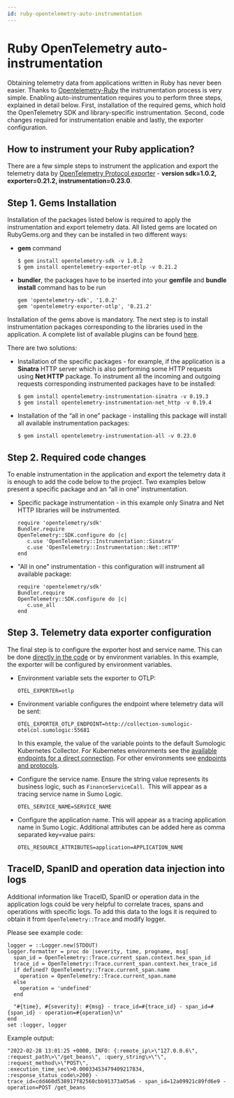 ```yaml
---
id: ruby-opentelemetry-auto-instrumentation
---
```


# Ruby OpenTelemetry auto-instrumentation

Obtaining telemetry data from applications written in Ruby has never been easier. Thanks to [Opentelemetry-Ruby](https://github.com/open-telemetry/opentelemetry-ruby) the instrumentation process is very simple. Enabling auto-instrumentation requires you to perform three steps, explained in detail below. First, installation of the required gems, which hold the OpenTelemetry SDK and library-specific instrumentation. Second, code changes required for instrumentation enable and lastly, the exporter configuration.

## How to instrument your Ruby application?

There are a few simple steps to instrument the application and export the telemetry data by [OpenTelemetry Protocol exporter](https://github.com/open-telemetry/opentelemetry-ruby/tree/opentelemetry-exporter-otlp/v0.21.2/exporter/otlp) - **version sdk=1.0.2, exporter=0.21.2, instrumentation=0.23.0**.

## Step 1. Gems Installation  
      
Installation of the packages listed below is required to apply the instrumentation and export telemetry data. All listed gems are located on RubyGems.org and they can be installed in two different ways:

* **gem** command

   ```
   $ gem install opentelemetry-sdk -v 1.0.2
   $ gem install opentelemetry-exporter-otlp -v 0.21.2
   ```

* **bundler**, the packages have to be inserted into your **gemfile** and **bundle install** command has to be run

   ```
   gem 'opentelemetry-sdk', '1.0.2'
   gem 'opentelemetry-exporter-otlp', '0.21.2'
   ```

Installation of the gems above is mandatory. The next step is to install instrumentation packages corresponding to the libraries used in the application. A complete list of available plugins can be found [here](https://github.com/open-telemetry/opentelemetry-ruby/tree/master/instrumentation).

There are two solutions:

* Installation of the specific packages - for example, if the application is a **Sinatra** HTTP server which is also performing some HTTP requests using **Net HTTP** package. To instrument all the incoming and outgoing requests corresponding instrumented packages have to be installed:

   ```
   $ gem install opentelemetry-instrumentation-sinatra -v 0.19.3
   $ gem install opentelemetry-instrumentation-net_http -v 0.19.4
   ```

* Installation of the “all in one” package - installing this package will install all available instrumentation packages:

   ```
   $ gem install opentelemetry-instrumentation-all -v 0.23.0
   ```

## Step 2. Required code changes  
      
To enable instrumentation in the application and export the telemetry data it is enough to add the code below to the project. Two examples below present a specific package and an “all in one” instrumentation. 

* Specific package instrumentation - in this example only Sinatra and Net HTTP libraries will be instrumented.

   ```
   require 'opentelemetry/sdk'
   Bundler.require
   OpenTelemetry::SDK.configure do |c|
      c.use 'OpenTelemetry::Instrumentation::Sinatra'
      c.use 'OpenTelemetry::Instrumentation::Net::HTTP'
   end
   ```

* "All in one" instrumentation - this configuration will instrument all available package:

   ```
   require 'opentelemetry/sdk'
   Bundler.require
   OpenTelemetry::SDK.configure do |c|
      c.use_all
   end
   ```

## Step 3. Telemetry data exporter configuration  
      
The final step is to configure the exporter host and service name. This can be done [directly in the code](https://github.com/open-telemetry/opentelemetry-ruby/tree/opentelemetry-exporter-otlp/v0.21.2/exporter/otlp#how-do-i-get-started) or by environment variables. In this example, the exporter will be configured by environment variables.

* Environment variable sets the exporter to OTLP:

   ```
   OTEL_EXPORTER=otlp
   ```

* Environment variable configures the endpoint where telemetry data will be sent:

   ```
   OTEL_EXPORTER_OTLP_ENDPOINT=http://collection-sumologic-otelcol.sumologic:55681
   ```
          
   In this example, the value of the variable points to the default Sumologic Kubernetes Collector. For Kubernetes environments see the [available endpoints for a direct connection](../set-up-traces-collection-for-kubernetes-environments.md). For other environments see [endpoints and protocols](../set-up-traces-collection-for-other-environments.md).

* Configure the service name. Ensure the string value represents its business logic, such as `FinanceServiceCall`.  This will appear as a tracing service name in Sumo Logic.
  
   ```
   OTEL_SERVICE_NAME=SERVICE_NAME
   ```

* Configure the application name. This will appear as a tracing application name in Sumo Logic. Additional attributes can be added here as comma separated key=value pairs:

   ```
   OTEL_RESOURCE_ATTRIBUTES=application=APPLICATION_NAME
   ```

## TraceID, SpanID and operation data injection into logs

Additional information like TraceID, SpanID or operation data in the application logs could be very helpful to correlate traces, spans and operations with specific logs. To add this data to the logs it is required to obtain it from `OpenTelemetry::Trace` and modify logger.

Please see example code:

```
logger = ::Logger.new(STDOUT)
logger.formatter = proc do |severity, time, progname, msg|
  span_id = OpenTelemetry::Trace.current_span.context.hex_span_id
  trace_id = OpenTelemetry::Trace.current_span.context.hex_trace_id
  if defined? OpenTelemetry::Trace.current_span.name
    operation = OpenTelemetry::Trace.current_span.name
  else
    operation = 'undefined'
  end

  "#{time}, #{severity}: #{msg} - trace_id=#{trace_id} - span_id=#{span_id} - operation=#{operation}\n"
end
set :logger, logger
```

Example output:
  
```
"2022-02-28 13:01:25 +0000, INFO: {:remote_ip\>\"127.0.0.6\", :request_path\>\"/get_beans\", :query_string\>\"\", :request_method\>\"POST\", :execution_time_sec\>0.00033453479409217834, :response_status_code\>200} - trace_id=cdd460d538917f82560cbb91373a05a6 - span_id=12a09921c89fd6e9 - operation=POST /get_beans
```

